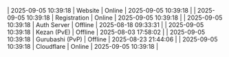 | 2025-09-05 10:39:18 | Website | Online | 2025-09-05 10:39:18 |
| 2025-09-05 10:39:18 | Registration | Online | 2025-09-05 10:39:18 |
| 2025-09-05 10:39:18 | Auth Server | Offline | 2025-08-18 09:33:31 |
| 2025-09-05 10:39:18 | Kezan (PvE) | Offline | 2025-08-03 17:58:02 |
| 2025-09-05 10:39:18 | Gurubashi (PvP) | Offline | 2025-08-23 21:44:06 |
| 2025-09-05 10:39:18 | Cloudflare | Online | 2025-09-05 10:39:18 |
